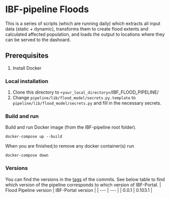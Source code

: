 # IBF-pipeline Floods

This is a series of scripts (which are running daily) which extracts all input data (static + dynamic), transforms them to create flood extents and calculated affected population, and loads the output to locations where they can be served to the dashoard.

## Prerequisites

1. Install Docker

### Local installation

1. Clone this directory to `<your_local_directory>`/IBF_FLOOD_PIPELINE/
2. Change `pipeline/lib/flood_model/secrets.py.template` to `pipeline/lib/flood_model/secrets.py` and fill in the necessary secrets.

### Build and run

Build and run Docker image (from the IBF-pipeline root folder).

```
docker-compose up --build
```

When you are finished,to remove any docker container(s) run
```
docker-compose down
```

### Versions
You can find the versions in the [tags](https://github.com/rodekruis/IBF_FLOOD_PIPELINE/tags) of the commits. See below table to find which version of the pipeline corresponds to which version of IBF-Portal.
| Flood Pipeline version  | IBF-Portal version |
| --- | --- |
| 0.0.1  | 0.103.1  |
